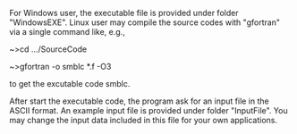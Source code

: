 For Windows user, the executable file is provided under folder "WindowsEXE". Linux user may compile the source codes with "gfortran" via a single command like, e.g.,

~>cd .../SourceCode

~>gfortran -o smblc *.f -O3

to get the excutable code smblc.

After start the executable code, the program ask for an input file in the ASCII format. An example input file is provided under folder "InputFile". You may change the input data included in this file for your own applications.
